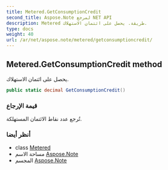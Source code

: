 ```yaml
---
title: Metered.GetConsumptionCredit
second_title: Aspose.Note لمرجع NET API
description: Metered طريقة. يحصل على ائتمان الاستهلاك.
type: docs
weight: 40
url: /ar/net/aspose.note/metered/getconsumptioncredit/
---
```

## Metered.GetConsumptionCredit method

يحصل على ائتمان الاستهلاك.

```csharp
public static decimal GetConsumptionCredit()
```

### قيمة الإرجاع

تُرجع عدد نقاط الائتمان المستهلكة.

### أنظر أيضا

* class [Metered](../)
* مساحة الاسم [Aspose.Note](../../metered/)
* المجسم [Aspose.Note](../../../)


